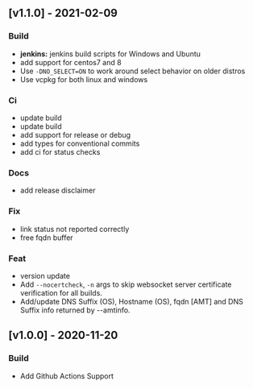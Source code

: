 <a name="v1.1.0"></a>
## [v1.1.0] - 2021-02-09

### Build
- **jenkins:** jenkins build scripts for Windows and Ubuntu
- add support for centos7 and 8
- Use `-DNO_SELECT=ON` to work around select behavior on older distros
- Use vcpkg for both linux and windows

### Ci
- update build
- update build
- add support for release or debug
- add types for conventional commits
- add ci for status checks

### Docs
- add release disclaimer

### Fix
- link status not reported correctly
- free fqdn buffer

### Feat
- version update
- Add `--nocertcheck`, `-n` args to skip websocket server certificate verification for all builds.
- Add/update DNS Suffix (OS), Hostname (OS), fqdn [AMT] and DNS Suffix info returned by --amtinfo.

<a name="v1.0.0"></a>
## [v1.0.0] - 2020-11-20
### Build
- Add Github Actions Support

